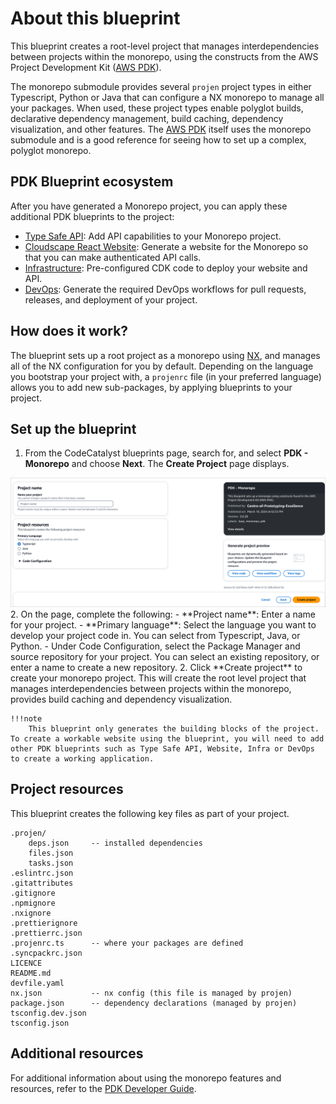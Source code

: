 # About this blueprint

This blueprint creates a root-level project that manages interdependencies between projects within the monorepo, using the constructs from the AWS Project Development Kit ([AWS PDK](https://aws.github.io/aws-pdk/)).

The monorepo submodule provides several `projen` project types in either Typescript, Python or Java that can configure a NX monorepo to manage all your packages. When used, these project types enable polyglot builds, declarative dependency management, build caching, dependency visualization, and other features. The [AWS PDK](https://aws.github.io/aws-pdk/) itself uses the monorepo submodule and is a good reference for seeing how to set up a complex, polyglot monorepo.

## PDK Blueprint ecosystem

After you have generated a Monorepo project, you can apply these additional PDK blueprints to the project:

- [Type Safe API](/blueprints/type-safe-api/README.md): Add API capabilities to your Monorepo project.
- [Cloudscape React Website](/blueprints/cloudscape-react-website/README.md): Generate a website for the Monorepo so that you can make authenticated API calls.
- [Infrastructure](/blueprints/infra/README.md): Pre-configured CDK code to deploy your website and API.
- [DevOps](/blueprints/devops/README.md): Generate the required DevOps workflows for pull requests, releases, and deployment of your project.

## How does it work?

The blueprint sets up a root project as a monorepo using [NX](https://nx.dev/getting-started/intro), and manages all of the NX configuration for you by default. Depending on the language you bootstrap your project with, a `projenrc` file (in your preferred language) allows you to add new sub-packages, by applying blueprints to your project.

## Set up the blueprint

1. From the CodeCatalyst blueprints page, search for, and select **PDK - Monorepo** and choose **Next**. The **Create Project** page displays.
<img src="assets/images/monorepo-blueprint.png"/>
2. On the page, complete the following:
    - **Project name**: Enter a name for your project.
    - **Primary language**: Select the language you want to develop your project code in. You can select from Typescript, Java, or Python.
    - Under Code Configuration, select the Package Manager and source repository for your project. You can select an existing repository, or enter a name to create a new repository.
2. Click **Create project** to create your monorepo project. This will create the root level project that manages interdependencies between projects within the monorepo, provides build caching and dependency visualization.

    !!!note
        This blueprint only generates the building blocks of the project. To create a workable website using the blueprint, you will need to add other PDK blueprints such as Type Safe API, Website, Infra or DevOps to create a working application.

## Project resources

This blueprint creates the following key files as part of your project.

```text
.projen/   
    deps.json     -- installed dependencies
    files.json    
    tasks.json    
.eslintrc.json    
.gitattributes    
.gitignore        
.npmignore        
.nxignore         
.prettierignore   
.prettierrc.json  
.projenrc.ts      -- where your packages are defined
.syncpackrc.json  
LICENCE           
README.md         
devfile.yaml      
nx.json           -- nx config (this file is managed by projen)
package.json      -- dependency declarations (managed by projen)
tsconfig.dev.json 
tsconfig.json
```

## Additional resources

For additional information about using the monorepo features and resources, refer to the [PDK Developer Guide](https://aws.github.io/aws-pdk/developer_guides/monorepo/index.html).